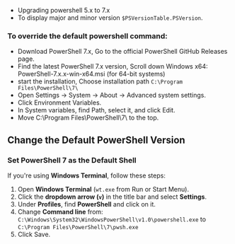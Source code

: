 - Upgrading powershell 5.x to 7.x
- To display major and minor version `$PSVersionTable.PSVersion`.
### To override the default powershell command:
- Download PowerShell 7.x, Go to the official PowerShell GitHub Releases page.
- Find the latest PowerShell 7.x version, Scroll down Windows x64: PowerShell-7.x.x-win-x64.msi (for 64-bit systems)
- start the installation, Choose installation path `C:\Program Files\PowerShell\7\`
- Open Settings → System → About → Advanced system settings.
- Click Environment Variables.
- In System variables, find Path, select it, and click Edit.
- Move C:\Program Files\PowerShell\7\ to the top.

## Change the Default PowerShell Version  

### Set PowerShell 7 as the Default Shell  

If you're using **Windows Terminal**, follow these steps:  

1. Open **Windows Terminal** (`wt.exe` from Run or Start Menu).  
2. Click the **dropdown arrow (`v`)** in the title bar and select **Settings**.  
3. Under **Profiles**, find **PowerShell** and click on it.  
4. Change **Command line** from: `C:\Windows\System32\WindowsPowerShell\v1.0\powershell.exe` to `C:\Program Files\PowerShell\7\pwsh.exe`
5. Click Save.